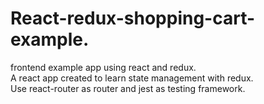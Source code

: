 # React-redux-shopping-cart-example.<br/>
frontend example app using react and redux.<br/>
A react app created to learn state management with redux.<br/>
Use react-router as router and jest as testing framework.